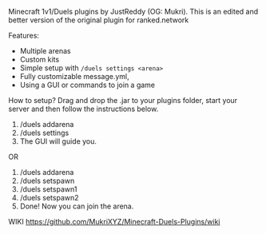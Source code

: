 Minecraft 1v1/Duels plugins by JustReddy (OG: Mukri).
This is an edited and better version of the original plugin for ranked.network

Features:
- Multiple arenas
- Custom kits
- Simple setup with `/duels settings <arena>`
- Fully customizable message.yml,
- Using a GUI or commands to join a game

How to setup?
Drag and drop the .jar to your plugins folder, start your server and then follow the instructions below.

1. /duels addarena <name>
2. /duels settings <name>
3. The GUI will guide you.

OR

1. /duels addarena <name>
2. /duels setspawn <name>
3. /duels setspawn1 <name>
4. /duels setspawn2 <name>
5. Done! Now you can join the arena.

WIKI
https://github.com/MukriXYZ/Minecraft-Duels-Plugins/wiki
